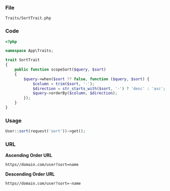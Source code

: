 ### File
```
Traits/SortTrait.php
```

### Code
```php
<?php

namespace App\Traits;

trait SortTrait
{
    public function scopeSort($query, $sort)
    {
        $query->when($sort ?? false, function ($query, $sort) {
            $column = trim($sort, '-');
            $direction = str_starts_with($sort, '-') ? 'desc' : 'asc';
            $query->orderBy($column, $direction);
        });
    }
}
```

### Usage
```php
User::sort(request('sort'))->get();
```

### URL
**Ascending Order URL**
```
https//domain.com/user?sort=name
```
**Descending Order URL**
```
https//domain.com/user?sort=-name
```
